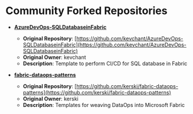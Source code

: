 # Community Forked Repositories

- **[AzureDevOps-SQLDatabaseinFabric](https://github.com/FabricEssentials/AzureDevOps-SQLDatabaseinFabric)**
  - **Original Repository**: [https://github.com/kevchant/AzureDevOps-SQLDatabaseinFabric](https://github.com/kevchant/AzureDevOps-SQLDatabaseinFabric)
  - **Original Owner**: kevchant
  - **Description**: Template to perform CI/CD for SQL database in Fabric

- **[fabric-dataops-patterns](https://github.com/FabricEssentials/fabric-dataops-patterns)**
  - **Original Repository**: [https://github.com/kerski/fabric-dataops-patterns](https://github.com/kerski/fabric-dataops-patterns)
  - **Original Owner**: kerski
  - **Description**: Templates for weaving DataOps into Microsoft Fabric

